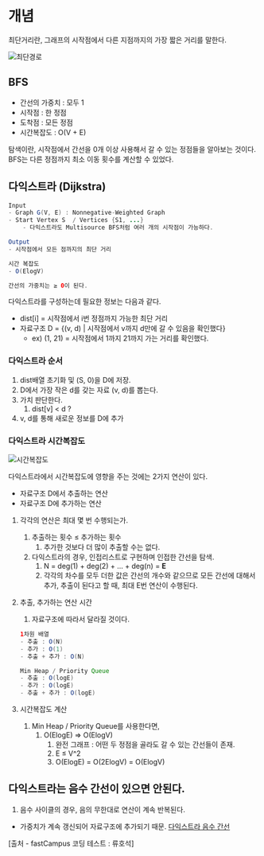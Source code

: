 # 개념

최단거리란, 그래프의 시작점에서 다른 지점까지의 가장 짧은 거리를 말한다.

![최단경로](https://user-images.githubusercontent.com/59648372/158754431-9ac04b35-eae4-41af-89f5-a70b6c8d020d.png)

## BFS

- 간선의 가중치 : 모두 1
- 시작점 : 한 정점
- 도착점 : 모든 정점
- 시간복잡도 : O(V + E)

탐색이란, 시작점에서 간선을 0개 이상 사용해서 갈 수 있는 정점들을 알아보는 것이다. BFS는 다른 정점까지 최소 이동 횟수를 계산할 수 있었다.

## 다익스트라 (Dijkstra)

```java
Input
- Graph G(V, E) : Nonnegative-Weighted Graph
- Start Vertex S  / Vertices {S1, ...}
    - 다익스트라도 Multisource BFS처럼 여러 개의 시작점이 가능하다.

Output
- 시작점에서 모든 점까지의 최단 거리

시간 복잡도
- O(ElogV)

간선의 가중치는 ≥ 0이 된다.
```

다익스트라를 구성하는데 필요한 정보는 다음과 같다.

- dist[i] = 시작점에서 i번 정점까지 가능한 최단 거리
- 자료구조 D = {(v, d) | 시작점에서 v까지 d만에 갈 수 있음을 확인했다}
    - ex) (1, 21) = 시작점에서 1까지 21까지 가는 거리를 확인했다.

### 다익스트라 순서

1. dist배열 초기화 및 (S, 0)을 D에 저장.
2. D에서 가장 작은 d를 갖는 자료 (v, d)를 뽑는다.
3. 가치 판단한다.
    1. dist[v] < d ?
4. v, d를 통해 새로운 정보를 D에 추가

### 다익스트라 시간복잡도

![시간복잡도](https://user-images.githubusercontent.com/59648372/158754434-e6e479f8-1653-446d-8922-3ce96e00dba3.png)

다익스트라에서 시간복잡도에 영향을 주는 것에는 2가지 연산이 있다.

- 자료구조 D에서 추출하는 연산
- 자료구조 D에 추가하는 연산
1. 각각의 연산은 최대 몇 번 수행되는가.
    1. 추출하는 횟수 ≤ 추가하는 횟수
        1. 추가한 것보다 더 많이 추출할 수는 없다.
    2. 다익스트라의 경우, 인접리스트로 구현하며 인접한 간선을 탐색.
        1. N = deg(1) + deg(2) + ... + deg(n) = **E**
        2. 각각의 차수를 모두 더한 값은 간선의 개수와 같으므로 모든 간선에 대해서 추가, 추출이 된다고 할 때, 최대 E번 연산이 수행된다.
2. 추출, 추가하는 연산 시간
    1. 자료구조에 따라서 달라질 것이다.
    
    ```java
    1차원 배열
    - 추출 : O(N)
    - 추가 : O(1)
    - 추출 + 추가 : O(N)
    
    Min Heap / Priority Queue
    - 추출 : O(logE)
    - 추가 : O(logE)
    - 추출 + 추가 : O(logE)
    ```
    
3. 시간복잡도 계산
    1. Min Heap / Priority Queue를 사용한다면, 
        1. O(ElogE) ⇒ O(ElogV)
            1. 완전 그래프 : 어떤 두 정점을 골라도 갈 수 있는 간선들이 존재.
            2. E ≤ V^2
            3. O(ElogE) = O(2ElogV) = O(ElogV)

## 다익스트라는 음수 간선이 있으면 안된다.

1. 음수 사이클의 경우, 음의 무한대로 연산이 계속 반복된다.
  - 가중치가 계속 갱신되어 자료구조에 추가되기 때문.
[다익스트라 음수 간선](https://hy38.github.io/why-dijkstra-fail-on-a-negative-weighted-edge)

[출처 - fastCampus 코딩 테스트 : 류호석]


